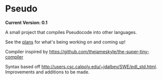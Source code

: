 # Pseudo

**Current Version: 0.1**

A small project that compiles Pseudocode into other languages.

See the <a href="https://github.com/ninjaprawn/Pseudo/issues/2">plans</a> for what's being working on and coming up!

Compiler inspired by https://github.com/thejameskyle/the-super-tiny-compiler

Syntax based off http://users.csc.calpoly.edu/~jdalbey/SWE/pdl_std.html. Improvements and additions to be made.



